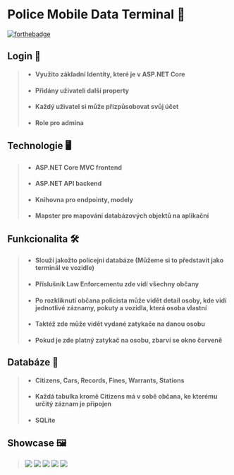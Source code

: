 # Police Mobile Data Terminal 👮 #

[![forthebadge](https://forthebadge.com/images/badges/built-with-love.svg)](https://forthebadge.com)

## Login 🔐 ##
> - #### Využito základní Identity, které je v ASP.NET Core
> - #### Přidány uživateli další property
> - #### Každý uživatel si může přizpůsobovat svůj účet
> - #### Role pro admina

## Technologie 🖥 ##
> - #### ASP.NET Core MVC frontend
> - #### ASP.NET API backend
> - #### Knihovna pro endpointy, modely
> - #### Mapster pro mapování databázových objektů na aplikační

## Funkcionalita 🛠 ##
> - #### Slouží jakožto policejní databáze (Můžeme si to představit jako terminál ve vozidle)
> - #### Příslušník Law Enforcementu zde vidí všechny občany
> - #### Po rozkliknutí občana policista může vidět detail osoby, kde vidí jednotlivé záznamy, pokuty a vozidla, která osoba vlastní
> - #### Taktéž zde může vidět vydané zatykače na danou osobu
> - #### Pokud je zde platný zatykač na osobu, zbarví se okno červeně

## Databáze 📅 ##
> - #### Citizens, Cars, Records, Fines, Warrants, Stations
> - #### Každá tabulka kromě Citizens má v sobě občana, ke kterému určitý záznam je připojen
> - #### SQLite

## Showcase 🖼 ##
> ![](https://i.imgur.com/wCqpRfI.png)
> ![](https://i.imgur.com/1QDyCa8.png)
> ![](https://i.imgur.com/QHON2SS.png)
> ![](https://i.imgur.com/8Id6VQp.png)
> ![](https://imgur.com/pu0E0yp.png)